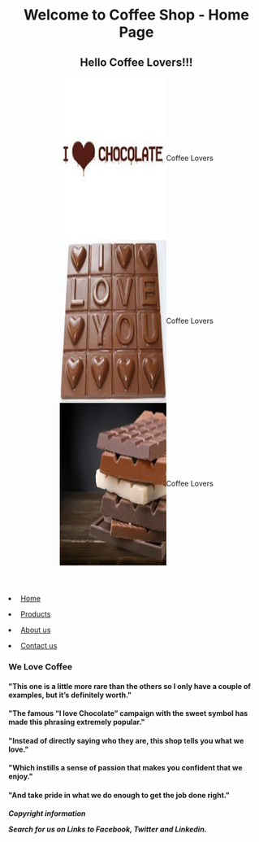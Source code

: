 <html lang="en">
<head>
	<title>Welcome to Coffee Shop Home Page</title>
	<meta charset="utf-8">
	<link rel="stylesheet" href="lv_chocostyles.css">
</head>
<body>
<div id="wrapper"> 
	<header>
		<h1>Welcome to Coffee Shop - Home Page</h1>
		<h2>Hello Coffee Lovers!!!</h2>
		<img style="vertical-align:middle" src="choc1.jpg" class="floatcenter" alt="Coffee Lovers" width="210" height="320"><span style="">Coffee Lovers</span>
	    <img style="vertical-align:middle" src="choc2.jpg" class="floatcenter" alt="Coffee Lovers" width="210" height="320"><span style="">Coffee Lovers</span>
		<img style="vertical-align:middle" src="choc3.jpg" class="floatcenter" alt="Coffee Lovers" width="210" height="320"><span style="">Coffee Lovers</span>
	</header>
	<nav>
		<p><li>&nbsp;<a href="lv_proj_home.html">Home</a></li></p>
		<p><li>&nbsp;<a href="lv_proj_prod.html">Products</a></li></p>
		<p><li>&nbsp;<a href="lv_proj_about.html">About us</a></li></p>
		<p><li>&nbsp;<a href="lv_proj_contac.html">Contact us</a></li></p>
	</nav>
	<main>
		<div id="all main">
			<h3><p>We Love Coffee</p></h3>
			<h4>"This one is a little more rare than the others so I only have a couple of examples, but it’s definitely worth."</h4>
			<h4>"The famous “I love Chocolate” campaign with the sweet symbol has made this phrasing extremely popular."</h4>
			<h4>"Instead of directly saying who they are, this shop tells you what we love."
			<h4>"Which instills a sense of passion that makes you confident that we enjoy."</h4>
			<h4>"And take pride in what we do enough to get the job done right."</h4>
		</div><!--end all main-->
	</main>
		</div> <!-- wrapper--> 	
	<footer>
		<h5>Copyright information
		<p>Search for us on Links to Facebook, Twitter and Linkedin.</p></h5>
	</footer>
</body>
</html>
